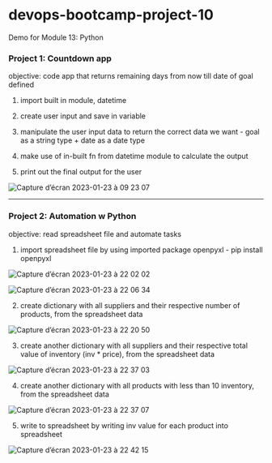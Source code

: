# devops-bootcamp-project-10
Demo for Module 13: Python

### Project 1: Countdown app
objective: code app that returns remaining days from now till date of goal defined

1. import built in module, datetime

2. create user input and save in variable

3. manipulate the user input data to return the correct data we want - goal as a string type + date as a date type

4. make use of in-built fn from datetime module to calculate the output 

5. print out the final output for the user

![Capture d’écran 2023-01-23 à 09 23 07](https://user-images.githubusercontent.com/62488871/213994233-a65c1248-49c5-4bac-bd91-ac7b5358df40.png)

-----

### Project 2: Automation w Python
objective: read spreadsheet file and automate tasks

1. import spreadsheet file by using imported package openpyxl - pip install openpyxl

![Capture d’écran 2023-01-23 à 22 02 02](https://user-images.githubusercontent.com/62488871/214157006-41bc41ea-9d79-42b8-99b5-cc59d0880607.png)

![Capture d’écran 2023-01-23 à 22 06 34](https://user-images.githubusercontent.com/62488871/214157046-2820f0cb-8deb-4948-a2d2-eeded507c046.png)

2. create dictionary with all suppliers and their respective number of products, from the spreadsheet data

![Capture d’écran 2023-01-23 à 22 20 50](https://user-images.githubusercontent.com/62488871/214157109-30fe9836-24a5-48f4-83dd-f68d5c4c4214.png)

3. create another dictionary with all suppliers and their respective total value of inventory (inv * price), from the spreadsheet data

![Capture d’écran 2023-01-23 à 22 37 03](https://user-images.githubusercontent.com/62488871/214157175-7cd0e0ef-26c7-4fd7-8de2-f6fc70e27719.png)

4. create another dictionary with all products with less than 10 inventory, from the spreadsheet data

![Capture d’écran 2023-01-23 à 22 37 07](https://user-images.githubusercontent.com/62488871/214157217-1764ca5d-e187-4b37-8627-c915706f691e.png)

5. write to spreadsheet by writing inv value for each product into spreadsheet

![Capture d’écran 2023-01-23 à 22 42 15](https://user-images.githubusercontent.com/62488871/214157259-e150e821-9e60-44fe-bbfb-149978ffd21a.png)
